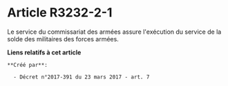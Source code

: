 # Article R3232-2-1

Le service du commissariat des armées assure l'exécution du service de la solde des militaires des forces armées.

**Liens relatifs à cet article**

	**Créé par**:

	  - Décret n°2017-391 du 23 mars 2017 - art. 7
